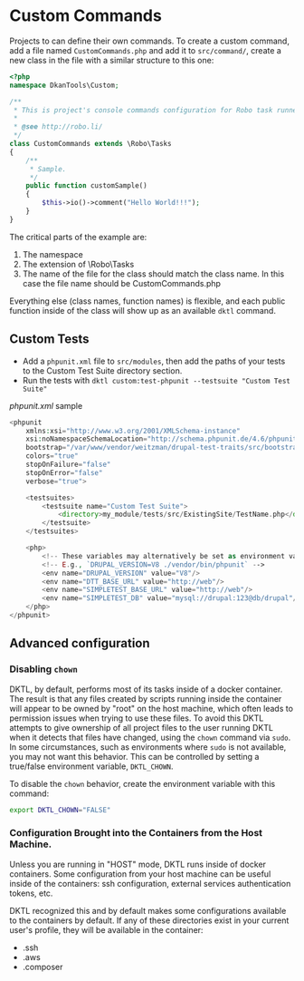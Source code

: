 # Custom Commands

Projects to can define their own commands. To create a custom command, add a file named `CustomCommands.php` and add it to `src/command/`, create a new class in the file with a similar structure to this one:

```php
<?php
namespace DkanTools\Custom;

/**
 * This is project's console commands configuration for Robo task runner.
 *
 * @see http://robo.li/
 */
class CustomCommands extends \Robo\Tasks
{
    /**
     * Sample.
     */
    public function customSample()
    {
        $this->io()->comment("Hello World!!!");
    }
}
```

The critical parts of the example are:

1. The namespace
1. The extension of \Robo\Tasks
1. The name of the file for the class should match the class name. In this case the file name should be CustomCommands.php

Everything else (class names, function names) is flexible, and each public function inside of the class will show up as an available `dktl` command.

## Custom Tests
- Add a `phpunit.xml` file to `src/modules`, then add the paths of your tests to the Custom Test Suite directory section.
- Run the tests with `dktl custom:test-phpunit --testsuite "Custom Test Suite"`

_phpunit.xml_ sample

```php
<phpunit
    xmlns:xsi="http://www.w3.org/2001/XMLSchema-instance"
    xsi:noNamespaceSchemaLocation="http://schema.phpunit.de/4.6/phpunit.xsd"
    bootstrap="/var/www/vendor/weitzman/drupal-test-traits/src/bootstrap.php"
    colors="true"
    stopOnFailure="false"
    stopOnError="false"
    verbose="true">

    <testsuites>
        <testsuite name="Custom Test Suite">
            <directory>my_module/tests/src/ExistingSite/TestName.php</directory>
        </testsuite>
    </testsuites>

    <php>
        <!-- These variables may alternatively be set as environment variables. -->
        <!-- E.g., `DRUPAL_VERSION=V8 ./vendor/bin/phpunit` -->
        <env name="DRUPAL_VERSION" value="V8"/>
        <env name="DTT_BASE_URL" value="http://web"/>
        <env name="SIMPLETEST_BASE_URL" value="http://web"/>
        <env name="SIMPLETEST_DB" value="mysql://drupal:123@db/drupal"/>
    </php>
</phpunit>
```

## Advanced configuration

### Disabling `chown`

DKTL, by default, performs most of its tasks inside of a docker container. The result is that any files created by scripts running inside the container will appear to be owned by "root" on the host machine, which often leads to permission issues when trying to use these files. To avoid this DKTL attempts to give ownership of all project files to the user running DKTL when it detects that files have changed, using the `chown` command via `sudo`. In some circumstances, such as environments where `sudo` is not available, you may not want this behavior. This can be controlled by setting a true/false environment variable, `DKTL_CHOWN`.

To disable the `chown` behavior, create the environment variable with this command:

```bash
export DKTL_CHOWN="FALSE"
```

### Configuration Brought into the Containers from the Host Machine.

Unless you are running in "HOST" mode, DKTL runs inside of docker containers. Some configuration from your host machine can be useful inside of the containers: ssh configuration, external services authentication tokens, etc.

DKTL recognized this and by default makes some configurations available to the containers by default. If any of these directories exist in your current user's profile, they will be available in the container:
* .ssh
* .aws
* .composer

